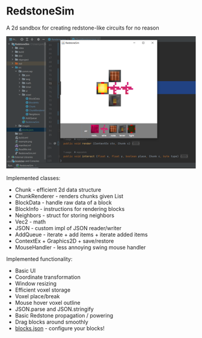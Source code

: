 # RedstoneSim

A 2d sandbox for creating redstone-like circuits for no reason

![img](./example.png)

Implemented classes:
- Chunk - efficient 2d data structure
- ChunkRenderer - renders chunks given List<BlockInfo>
- BlockData - handle raw data of a block
- BlockInfo - instructions for rendering blocks
- Neighbors - struct for storing neighbors
- Vec2 - math
- JSON - custom impl of JSON reader/writer
- AddQueue - iterate + add items + iterate added items
- ContextEx + Graphics2D + save/restore
- MouseHandler - less annoying swing mouse handler

Implemented functionality:
- Basic UI
- Coordinate transformation
- Window resizing
- Efficient voxel storage
- Voxel place/break
- Mouse hover voxel outline
- JSON.parse and JSON.stringify
- Basic Redstone propagation / powering
- Drag blocks around smoothly
- [blocks.json](./src/blocks.json) - configure your blocks!
